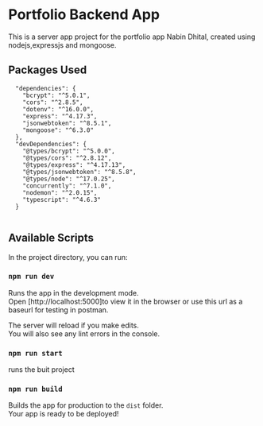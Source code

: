 # Portfolio Backend App

This is a server app project for the portfolio app Nabin Dhital, created using nodejs,expressjs and mongoose.

## Packages Used

```
  "dependencies": {
    "bcrypt": "^5.0.1",
    "cors": "^2.8.5",
    "dotenv": "^16.0.0",
    "express": "^4.17.3",
    "jsonwebtoken": "^8.5.1",
    "mongoose": "^6.3.0"
  },
  "devDependencies": {
    "@types/bcrypt": "^5.0.0",
    "@types/cors": "^2.8.12",
    "@types/express": "^4.17.13",
    "@types/jsonwebtoken": "^8.5.8",
    "@types/node": "^17.0.25",
    "concurrently": "^7.1.0",
    "nodemon": "^2.0.15",
    "typescript": "^4.6.3"
  }
  
```

## Available Scripts

In the project directory, you can run:

### `npm run dev`

Runs the app in the development mode.\
Open [http://localhost:5000]to view it in the browser or use this url as a baseurl for testing in postman.

The server will reload if you make edits.\
You will also see any lint errors in the console.

### `npm run start`

runs the buit project

### `npm run build`

Builds the app for production to the `dist` folder.\
Your app is ready to be deployed!
